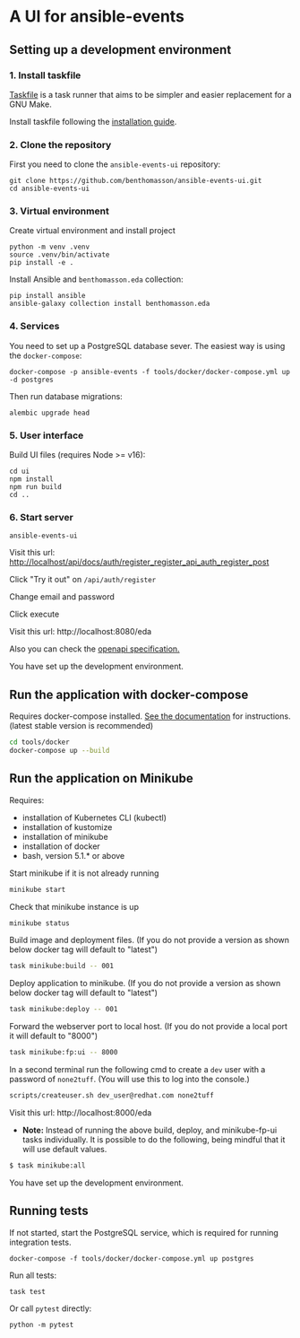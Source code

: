 # A UI for ansible-events

## Setting up a development environment

### 1. Install taskfile

[Taskfile](https://taskfile.dev/) is a task runner that aims to be simpler and easier
replacement for a GNU Make.

Install taskfile following the [installation guide](https://taskfile.dev/installation/).

### 2. Clone the repository

First you need to clone the `ansible-events-ui` repository:

```shell
git clone https://github.com/benthomasson/ansible-events-ui.git
cd ansible-events-ui
```

### 3. Virtual environment

Create virtual environment and install project

```shell
python -m venv .venv
source .venv/bin/activate
pip install -e .
```

Install Ansible and `benthomasson.eda` collection:

```shell
pip install ansible
ansible-galaxy collection install benthomasson.eda
```

### 4. Services

You need to set up a PostgreSQL database sever. The easiest way is using the `docker-compose`:

```shell
docker-compose -p ansible-events -f tools/docker/docker-compose.yml up -d postgres
```

Then run database migrations:

```shell
alembic upgrade head
```

### 5. User interface

Build UI files (requires Node >= v16):

```shell
cd ui
npm install
npm run build
cd ..
```

### 6. Start server

```shell
ansible-events-ui
```

Visit this url: <http://localhost/api/docs/auth/register_register_api_auth_register_post>

Click "Try it out" on `/api/auth/register`


Change email and password

Click execute

Visit this url: http://localhost:8080/eda

Also you can check the [openapi specification.](http://localhost/docs)

You have set up the development environment.

## Run the application with docker-compose

Requires docker-compose installed. [See the documentation](https://docs.docker.com/compose/install/) for instructions. (latest stable version is recommended)

```sh
cd tools/docker
docker-compose up --build
```

## Run the application on Minikube

Requires:
* installation of Kubernetes CLI (kubectl)
* installation of kustomize
* installation of minikube
* installation of docker
* bash, version 5.1.* or above

Start minikube if it is not already running
```sh
minikube start
```
Check that minikube instance is up
```sh
minikube status
```

Build image and deployment files.
(If you do not provide a version as shown below docker tag will default to "latest")
```sh
task minikube:build -- 001
```

Deploy application to minikube.
(If you do not provide a version as shown below docker tag will default to "latest")
```sh
task minikube:deploy -- 001
```

Forward the webserver port to local host.
(If you do not provide a local port it will default to "8000")
```sh
task minikube:fp:ui -- 8000
```

In a second terminal run the following cmd to create a `dev` user with a password of `none2tuff`.
(You will use this to log into the console.)
```sh
scripts/createuser.sh dev_user@redhat.com none2tuff
```

Visit this url: http://localhost:8000/eda

- **Note:** 
  Instead of running the above build, deploy, and minikube-fp-ui tasks individually. 
  It is possible to do the following, being mindful that it will use default values.
```sh
$ task minikube:all
```

You have set up the development environment.

## Running tests

If not started, start the PostgreSQL service, which is required for running integration tests.

```shell
docker-compose -f tools/docker/docker-compose.yml up postgres
```

Run all tests:

```shell
task test
```

Or call `pytest` directly:

```shell
python -m pytest 
```
